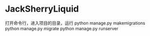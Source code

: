 # JackSherryLiquid  
打开命令行，进入项目的目录，运行
python manage.py makemigrations
python manage.py migrate
python manage.py runserver